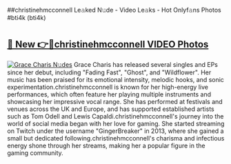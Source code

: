 ##christinehmcconnell Le𝚊ked N𝚞de - Video Le𝚊ks - Hot Onlyf𝚊ns Photos #bti4k (bti4k)

# <h2><a href="https://mediaupload.pro?title=christinehmcconnell&ref=9FEB">🔗 New 👉🔴christinehmcconnell VIDEO Photos</a></h2>

[![Grace Charis N𝚞des](https://i.imgur.com/rIISA9y.gif)](https://mediaupload.pro?title=christinehmcconnell&ref=9FEB)
Grace Charis has released several singles and EPs since her debut, including "Fading Fast", "Ghost", and "Wildflower". Her music has been praised for its emotional intensity, melodic hooks, and sonic experimentation.christinehmcconnell is known for her high-energy live performances, which often feature her playing multiple instruments and showcasing her impressive vocal range. She has performed at festivals and venues across the UK and Europe, and has supported established artists such as Tom Odell and Lewis Capaldi.christinehmcconnell's journey into the world of social media began with her love for gaming. She started streaming on Twitch under the username "GingerBreaker" in 2013, where she gained a small but dedicated following.christinehmcconnell's charisma and infectious energy shone through her streams, making her a popular figure in the gaming community.